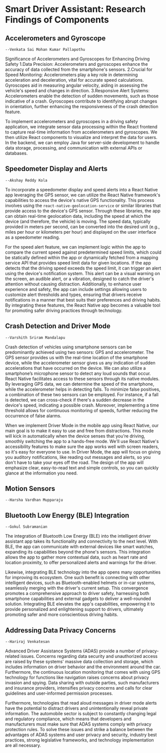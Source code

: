 # Smart Driver Assistant: Research Findings of Components

## Accelerometers and Gyroscope
`--Venkata Sai Mohan Kumar Pallapothu `

Significance of Accelerometers and Gyroscopes for Enhancing Driving Safety
1.Data Precision:
Accelerometers and gyroscopes enhance the accuracy of data collected from the smartphone's sensors.
2.Crucial for Speed Monitoring:
Accelerometers play a key role in determining acceleration and deceleration, vital for accurate speed calculations.
Gyroscopes aid in measuring angular velocity, aiding in assessing the vehicle's speed and changes in direction.
3.Responsive Alert Systems:
Accelerometers enable the detection of sudden movements, such as those indicative of a crash.
Gyroscopes contribute to identifying abrupt changes in orientation, further enhancing the responsiveness of the crash detection feature.

To implement accelerometers and gyroscopes in a driving safety application, we integrate sensor data processing within the React frontend to capture real-time information from accelerometers and gyroscopes. We then utilize React components to visualize and interpret the data for users. In the backend, we can employ Java for server-side development to handle data storage, processing, and communication with external APIs or databases. 

## Speedometer Display and Alerts
`--Akshay Reddy Kola`

To incorporate a speedometer display and speed alerts into a React Native app leveraging the GPS sensor, we can utilize the React Native framework's capabilities to access the device's native GPS functionality. This process involves using the `react-native-geolocation-service` or similar libraries that provide access to the device's GPS sensor. Through these libraries, the app can obtain real-time geolocation data, including the speed at which the device (and therefore, the vehicle) is moving. The speed data, typically provided in meters per second, can be converted into the desired unit (e.g., miles per hour or kilometers per hour) and displayed on the user interface as a speedometer reading.

For the speed alert feature, we can implement logic within the app to compare the current speed against predetermined speed limits, which could be statically defined within the app or dynamically fetched from a mapping service API that provides speed limit data for given locations. If the app detects that the driving speed exceeds the speed limit, it can trigger an alert using the device's notification system. This alert can be a visual warning on the screen, an audible alert, or a vibration, designed to catch the driver's attention without causing distraction. Additionally, to enhance user experience and safety, the app can include settings allowing users to customize alert thresholds and types, ensuring that drivers receive notifications in a manner that best suits their preferences and driving habits. By integrating these features, the React Native app becomes a valuable tool for promoting safer driving practices through technology.

## Crash Detection and Driver Mode
`--Varshith Sriram Mandalapu`

Crash detection of vehicles using smartphone sensors can be predominantly achieved using two sensors: GPS and accelerometer. The GPS sensor provides us with the real-time location of the smartphone device, while the accelerometer sensor gives us any indication of sudden accelerations that have occurred on the device. We can also utilize a smartphone’s microphone sensor to detect any loud sounds that occur. React Native facilitates access to these sensors through its native modules. By leveraging GPS data, we can determine the speed of the smartphone, while the accelerometer helps in detecting falls. To minimize false positives, a combination of these two sensors can be employed. For instance, if a fall is detected, we can cross-check if there's a sudden decrease in the device's speed, indicating a possible crash. Moreover, implementing a time threshold allows for continuous monitoring of speeds, further reducing the occurrence of false alarms.

When we implement Driver Mode in the mobile app using React Native, our main goal is to make it easy to use and free from distractions. This mode will kick in automatically when the device senses that you're driving, smoothly switching the app to a hands-free mode. We'll use React Native's accessibility features to make sure the app works well with screen readers, so it's easy for everyone to use. In Driver Mode, the app will focus on giving you auditory notifications, like reading out messages and alerts, so you don't have to take your eyes off the road. The design of the app will emphasize clear, easy-to-read text and simple controls, so you can quickly glance at the information you need.

## Motion Sensors
`--Harsha Vardhan Mupparaju`

## Bluetooth Low Energy (BLE) Integration
`--Gokul Subramanian`

The integration of Bluetooth Low Energy (BLE) into the intelligent driver assistant app takes its functionality and connectivity to the next level. With BLE, the app can communicate with external devices like smart watches, expanding its capabilities beyond the phone's sensors. This integration allows the app to gather more contextual data, such as heart rate and location proximity, to offer personalized alerts and warnings for the driver.

Likewise, integrating BLE technology into the app opens many opportunities for improving its ecosystem. One such benefit is connecting with other intelligent devices, such as Bluetooth-enabled helmets or in-car systems, seamlessly merging with the driver's current setup. This convergence promotes a comprehensive approach to driver safety, harnessing both smartphone capabilities and external gadgets to deliver a well-rounded solution. Integrating BLE elevates the app's capabilities, empowering it to provide personalized and enlightening support to drivers, ultimately promoting safer and more conscientious driving habits.

## Addressing Data Privacy Concerns
`--Hariraj Venkatesan`

Advanced Driver Assistance Systems (ADAS) provide a number of privacy-related issues. Concerns regarding data security and unauthorized access are raised by these systems' massive data collection and storage, which includes information on driver behavior and the environment around the car. Furthermore, the continuous location monitoring that comes with using GPS technology for functions like navigation raises concerns about privacy invasion and spying. Data sharing with outside parties, such manufacturers and insurance providers, intensifies privacy concerns and calls for clear guidelines and user-informed permission processes.

Furthermore, technologies that read aloud messages in driver mode alerts have the potential to distract drivers and unintentionally reveal private information. The automobile sector is subject to constantly changing legal and regulatory compliance, which means that developers and manufacturers must make sure that ADAS systems comply with privacy protection rules. To solve these issues and strike a balance between the advantages of ADAS systems and user privacy and security, industry best practices, strong legislative frameworks, and technology implementation are all necessary.

